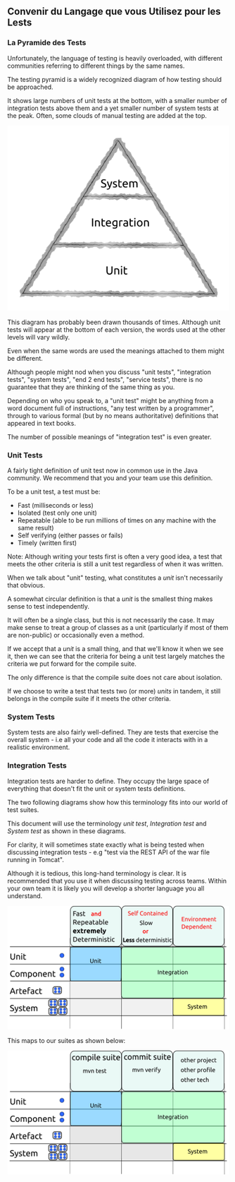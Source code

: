 ## Convenir du Langage que vous Utilisez pour les Lests

### La Pyramide des Tests

Unfortunately, the language of testing is heavily overloaded, with different communities referring to different things by the same names.

The testing pyramid is a widely recognized diagram of how testing should be approached. 

It shows large numbers of unit tests at the bottom, with a smaller number of integration tests above them and a yet smaller number of system tests at the peak. Often, some clouds of manual testing are added at the top.

![The testing pyramid](../generated/images/svg/pyramid.png)

This diagram has probably been drawn thousands of times. Although unit tests will appear at the bottom of each version, the words used at the other levels will vary wildly.

Even when the same words are used the meanings attached to them might be different. 

Although people might nod when you discuss "unit tests", "integration tests", "system tests", "end 2 end tests", "service tests", there is no guarantee that they are thinking of the same thing as you.

Depending on who you speak to, a "unit test" might be anything from a word document full of instructions, "any test written by a programmer", through to various formal (but by no means authoritative) definitions that appeared in text books.

The number of possible meanings of "integration test" is even greater.

### Unit Tests

A fairly tight definition of unit test now in common use in the Java community. We recommend that you and your team use this definition. 

To be a unit test, a test must be:

* Fast (milliseconds or less)
* Isolated (test only one unit)
* Repeatable (able to be run millions of times on any machine with the same result)
* Self verifying (either passes or fails)
* Timely (written first)

Note: Although writing your tests first is often a very good idea, a test that meets the other criteria is still a unit test regardless of when it was written. 

When we talk about "unit" testing, what constitutes a *unit* isn't necessarily that obvious.

A somewhat circular definition is that a *unit* is the smallest thing makes sense to test independently. 

It will often be a single class, but this is not necessarily the case. It may make sense to treat a group of classes as a unit (particularly if most of them are non-public) or occasionally even a method.

If we accept that a *unit* is a small thing, and that we'll know it when we see it, then we can see that the criteria for being a unit test largely matches the criteria we put forward for the compile suite. 

The only difference is that the compile suite does not care about isolation.

If we choose to write a test that tests two (or more) *units* in tandem, it still belongs in the compile suite if it meets the other criteria.

### System Tests

System tests are also fairly well-defined. They are tests that exercise the overall system - i.e all your code and all the code it interacts with in a realistic environment.

### Integration Tests

Integration tests are harder to define. They occupy the large space of everything that doesn't fit the unit or system tests definitions.

The two following diagrams show how this terminology fits into our world of test suites. 

This document will use the terminology *unit test*, *Integration test* and *System test* as shown in these diagrams. 

For clarity, it will sometimes state exactly what is being tested when discussing integration tests - e.g "test via the REST API of the war file running in Tomcat". 

Although it is tedious, this long-hand terminology is clear. It is recommended that you use it when discussing testing across teams. Within your own team it is likely you will develop a shorter language you all understand.

![Properties of different test types](../generated/images/svg/test_types.png)

This maps to our suites as shown below:

![Test suites](../generated/images/svg/test_types_maven.png)
